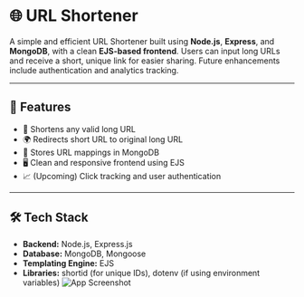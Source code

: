 # 🌐 URL Shortener

A simple and efficient URL Shortener built using **Node.js**, **Express**, and **MongoDB**, with a clean **EJS-based frontend**. Users can input long URLs and receive a short, unique link for easier sharing. Future enhancements include authentication and analytics tracking.

---

## 🚀 Features

- 🔗 Shortens any valid long URL
- 🌍 Redirects short URL to original long URL
- 💾 Stores URL mappings in MongoDB
- 🖥️ Clean and responsive frontend using EJS
- 📈 (Upcoming) Click tracking and user authentication

---

## 🛠️ Tech Stack

- **Backend:** Node.js, Express.js
- **Database:** MongoDB, Mongoose
- **Templating Engine:** EJS
- **Libraries:** shortid (for unique IDs), dotenv (if using environment variables)
![App Screenshot](screenshot.png)



